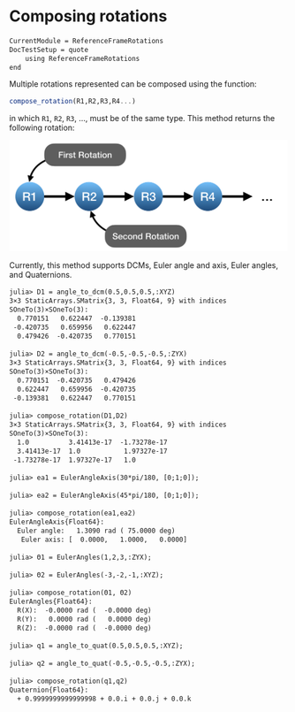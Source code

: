 Composing rotations
===================

```@meta
CurrentModule = ReferenceFrameRotations
DocTestSetup = quote
    using ReferenceFrameRotations
end
```

Multiple rotations represented can be composed using the function:

```julia
compose_rotation(R1,R2,R3,R4...)
```

in which `R1`, `R2`, `R3`, ..., must be of the same type. This method returns
the following rotation:

![](../assets/Fig_Composing_Rotations.png)

Currently, this method supports DCMs, Euler angle and axis, Euler angles, and
Quaternions.

```jldoctest
julia> D1 = angle_to_dcm(0.5,0.5,0.5,:XYZ)
3×3 StaticArrays.SMatrix{3, 3, Float64, 9} with indices SOneTo(3)×SOneTo(3):
  0.770151   0.622447  -0.139381
 -0.420735   0.659956   0.622447
  0.479426  -0.420735   0.770151

julia> D2 = angle_to_dcm(-0.5,-0.5,-0.5,:ZYX)
3×3 StaticArrays.SMatrix{3, 3, Float64, 9} with indices SOneTo(3)×SOneTo(3):
  0.770151  -0.420735   0.479426
  0.622447   0.659956  -0.420735
 -0.139381   0.622447   0.770151

julia> compose_rotation(D1,D2)
3×3 StaticArrays.SMatrix{3, 3, Float64, 9} with indices SOneTo(3)×SOneTo(3):
  1.0          3.41413e-17  -1.73278e-17
  3.41413e-17  1.0           1.97327e-17
 -1.73278e-17  1.97327e-17   1.0

julia> ea1 = EulerAngleAxis(30*pi/180, [0;1;0]);

julia> ea2 = EulerAngleAxis(45*pi/180, [0;1;0]);

julia> compose_rotation(ea1,ea2)
EulerAngleAxis{Float64}:
  Euler angle:   1.3090 rad ( 75.0000 deg)
   Euler axis: [  0.0000,   1.0000,   0.0000]

julia> Θ1 = EulerAngles(1,2,3,:ZYX);

julia> Θ2 = EulerAngles(-3,-2,-1,:XYZ);

julia> compose_rotation(Θ1, Θ2)
EulerAngles{Float64}:
  R(X):  -0.0000 rad (  -0.0000 deg)
  R(Y):   0.0000 rad (   0.0000 deg)
  R(Z):  -0.0000 rad (  -0.0000 deg)

julia> q1 = angle_to_quat(0.5,0.5,0.5,:XYZ);

julia> q2 = angle_to_quat(-0.5,-0.5,-0.5,:ZYX);

julia> compose_rotation(q1,q2)
Quaternion{Float64}:
  + 0.9999999999999998 + 0.0.i + 0.0.j + 0.0.k
```

